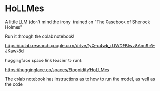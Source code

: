 # HoLLMes

A little LLM (don't mind the irony) trained on "The Casebook of Sherlock Holmes"

Run it through the colab notebook! 

https://colab.research.google.com/drive/1yQ-o4wb_rUWDPBIwz8ArmRr6-JKawk8d

huggingface space link (easier to run):

https://huggingface.co/spaces/Stoopidity/HoLLMes

The colab notebook has instructions as to how to run the model, as well as the code

